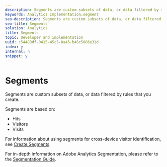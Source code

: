 ```yaml
---
description: Segments are custom subsets of data, or data filtered by rules that you create.
keywords: Analytics Implementation;segment
seo-description: Segments are custom subsets of data, or data filtered by rules that you create.
seo-title: Segments
solution: Analytics
title: Segments
topic: Developer and implementation
uuid: c54483df-0415-45c5-8a45-b46c5086e31d
index: y
internal: n
snippet: y
---
```


# Segments

Segments are custom subsets of data, or data filtered by rules that you create.

Segments are based on:

* Hits 
* Visitors 
* Visits

For information about using segments for cross-device visitor identification, see [Create Segments](../js_implementation/xdevice_visid/segments.md#concept_77F0A880A6BA4A919A233DAF9D0D6FB5).

For in-depth information on Adobe Analytics Segmentation, please refer to the [Segmentation Guide](https://marketing.adobe.com/resources/help/en_US/analytics/segment/). 
